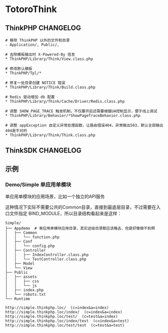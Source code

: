 # TotoroThink

## ThinkPHP CHANGELOG

```
# 移除 ThinkPHP 以外的文件和目录
- Application/, Public/,

# 去除模板输出时 X-Powered-By 信息
* ThinkPHP/Library/Think/View.class.php

# 修改默认模板
* ThinkPHP/Tpl/*

# 修复一处目录创建 NOTICE 错误
* ThinkPHP/Library/Think/Build.class.php

# Redis 驱动增加 db 配置
* ThinkPHP/Library/Think/Cache/Driver/Redis.class.php

# 调整 SHOW_PAGE_TRACE 触发机制，不仅要开启还需要根据UA控制显示，便于线上调试
* ThinkPHP/Library/Behavior/*ShowPageTraceBehavior.class.php

# 调整 appException 自定义异常处理函数，让路由错误404，异常输出503，默认全部输出404是不对的
* ThinkPHP/Library/Think/Think.class.php
```

## ThinkSDK CHANGELOG

## 示例

### Demo/Simple 单应用单模块

单应用单模块的应用场景，比如一个独立的API服务

这种情况下实际不需要公共的Common目录，直接到最底层目录，不过需要在入口文件指定 BIND_MODULE，所以目录结构看起来是这样：

```
Simple/
├── Appdemo  # 单应用单模块应用目录，其实这级目录都应该略去，但是好像做不到啊
│   ├── Common
│   │   └── function.php
│   ├── Conf
│   │   └── config.php
│   ├── Controller
│   │   ├── IndexController.class.php
│   │   └── TestController.class.php
│   ├── Model
│   └── View
├── Public
│   ├── assets
│   │   ├── css
│   │   └── js
│   ├── index.php
│   └── robots.txt
└── Runtime
```

```
http://simple.thinkphp.loc/  (c=index&a=index)
http://simple.thinkphp.loc/index/  (c=index&a=index)
http://simple.thinkphp.loc/test/  (c=test&a=index)
http://simple.thinkphp.loc/index/test  (c=index&a=test)
http://simple.thinkphp.loc/test/test  (c=test&a=test)
```